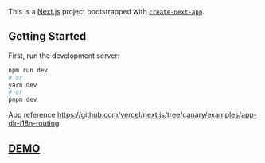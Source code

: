 This is a [Next.js](https://nextjs.org/) project bootstrapped with [`create-next-app`](https://github.com/vercel/next.js/tree/canary/packages/create-next-app).

## Getting Started

First, run the development server:

```bash
npm run dev
# or
yarn dev
# or
pnpm dev
```

App reference
https://github.com/vercel/next.js/tree/canary/examples/app-dir-i18n-routing

## [DEMO](https://nextjs-13-1-app-dir-i18n-example.vercel.app)
